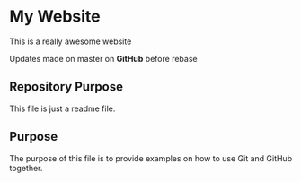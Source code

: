# My Website

This is a really awesome website

Updates made on master on __GitHub__ before rebase

## Repository Purpose

This file is just a readme file.

## Purpose

The purpose of this file is to provide examples on how to use Git and GitHub together.